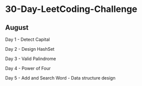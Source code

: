 # 30-Day-LeetCoding-Challenge

## August

Day 1 - Detect Capital

Day 2 - Design HashSet

Day 3 - Valid Palindrome

Day 4 - Power of Four

Day 5 - Add and Search Word - Data structure design
